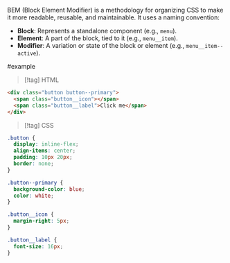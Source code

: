 
BEM (Block Element Modifier) is a methodology for organizing CSS to make it more readable, reusable, and maintainable. It uses a naming convention:

- **Block**: Represents a standalone component (e.g., `menu`).
- **Element**: A part of the block, tied to it (e.g., `menu__item`).
- **Modifier**: A variation or state of the block or element (e.g., `menu__item--active`).

#example 
>[!tag] HTML
```html
<div class="button button--primary">
  <span class="button__icon"></span>
  <span class="button__label">Click me</span>
</div>

```

>[!tag] CSS
```css
.button {
  display: inline-flex;
  align-items: center;
  padding: 10px 20px;
  border: none;
}

.button--primary {
  background-color: blue;
  color: white;
}

.button__icon {
  margin-right: 5px;
}

.button__label {
  font-size: 16px;
}

```